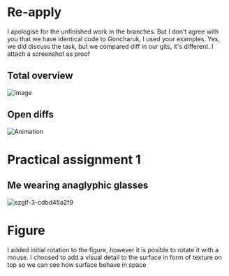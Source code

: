 # Re-apply
I apologise for the unfinished work in the branches.
But I don't agree with you that we have identical code to Goncharuk, I used your examples. Yes, we did discuss the task, but we compared diff in our gits, it's different. I attach a screenshot as proof
## Total overview
![image](https://user-images.githubusercontent.com/45720171/233779192-77ee0914-99f1-4134-a182-5971a57a8b49.png)
## Open diffs
![Animation](https://user-images.githubusercontent.com/45720171/233779659-a46c6092-bdec-4510-a5af-857054e8e04e.gif)

# Practical assignment 1
## Me wearing anaglyphic glasses
![ezgif-3-cdbd45a2f9](https://user-images.githubusercontent.com/45720171/229717044-14255383-9861-4ee6-b8d8-33732d9166d3.gif)
# Figure
I added initial rotation to the figure, however it is posible to rotate it with a mouse.
I choosed to add a visual detail to the surface in form of texture on top so we can see how surface behave in space
